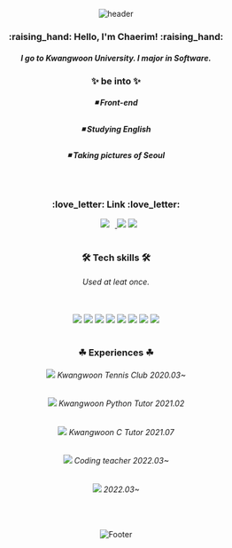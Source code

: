 <div align=center>
 
![header](https://capsule-render.vercel.app/api?type=waving&color=B694FF&height=200&section=header&text=Chaerim's%20Github&fontSize=35&fontColor=FFFFFF&fontAlignY=40&animation=twinkling) 
 
 <h3>:raising_hand: Hello, I'm Chaerim! :raising_hand:</h3> 
 <h5>I go to Kwangwoon University.  
  I major in Software.</h5> 
 
<h3>✨ be into ✨</h3> 
<h5>◾ Front-end</h5>
<h5>◾ Studying English</h5>
<h5>◾ Taking pictures of Seoul</h5>
<br> 
 <h3>:love_letter: Link :love_letter: </h3>
 <a href="https://www.instagram.com/perarduaadastra__/">
<img src="https://img.shields.io/badge/perarduaadastra__-E4405F?style=flat-square&logo=Instagram&logoColor=FFFFFF&link=https://www.instagram.com/perarduaadastra__/"
style="height : auto; margin-left : 10px; margin-right : 10px;"/>
</a>
 
<a href="mailto:dasapcr@gmail.com">
 <img src="https://img.shields.io/badge/dasapcr@gmail.com-d14836?style=flat-square&logo=Gmail&logoColor=white&link=dasapcr@gmail.com"/></a>

 <a href="https://www.notion.so/chaerim0626/">
 <img src="https://img.shields.io/badge/Notion-000000?style=flat-square&logo=Notion&logoColor=white"/></a>

<br> 
<br>   
 <h3>🛠 Tech skills 🛠 </h3>
 <h6>Used at leat once.</h6><br>
<img src="https://img.shields.io/badge/Python-3766AB?style=flat-square&logo=Python&logoColor=white"/>
<img src="https://img.shields.io/badge/HTML5-E34F26?style=flat-square&logo=HTML5&logoColor=white"/>
<img src="https://img.shields.io/badge/CSS3-1572B6?style=flat-square&logo=CSS3&logoColor=white"/>
 <img src="https://img.shields.io/badge/C-A8B9CC?style=flat-square&logo=C&logoColor=white"/>
 <img src="https://img.shields.io/badge/C%23-239120?style=flat-square&logo=C Sharp&logoColor=white"/>
 <img src="https://img.shields.io/badge/C++-00599C?style=flat-square&logo=C%2B%2B&logoColor=white"/>
 <img src="https://img.shields.io/badge/Java-007396?style=flat-square&logo=Java&logoColor=white"/>
<img src="https://img.shields.io/badge/JavaScript-F7DF1E?style=flat-square&logo=JavaScript&logoColor=white"/>
<br> 
<br> 
 <h3>☘ Experiences ☘</h3>
                                                                                        
<h6><img src= "https://img.shields.io/badge/-KWTC%2042th-green"/> Kwangwoon Tennis Club 2020.03~</h6>
<h6><img src= "https://img.shields.io/badge/-%20SW%20Preparatory%20School%20-3766AB"/> Kwangwoon Python Tutor 2021.02</h6>
<h6><img src= "https://img.shields.io/badge/-Summer%20SW%20School%20-lightgray"/> Kwangwoon C Tutor 2021.07</h6>
<h6><img src= "https://img.shields.io/badge/-Dlab-orange"/> Coding teacher 2022.03~</h6>
<h6><img src= "https://img.shields.io/badge/LikeLion-10th-important"/> 2022.03~</h6>
<!--<h6><img src= "https://img.shields.io/badge/UMC-2th-00C386"/> 2022.03~</h6> -->
                                                                                                  
<br>

 
![Footer](https://capsule-render.vercel.app/api?type=waving&color=B694FF&height=200&section=footer)
 
</div>




